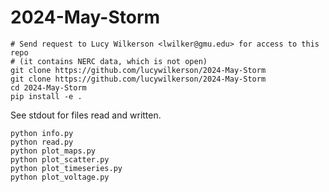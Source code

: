 # 2024-May-Storm

```
# Send request to Lucy Wilkerson <lwilker@gmu.edu> for access to this repo
# (it contains NERC data, which is not open)
git clone https://github.com/lucywilkerson/2024-May-Storm
git clone https://github.com/lucywilkerson/2024-May-Storm
cd 2024-May-Storm
pip install -e .
```

See stdout for files read and written.

```
python info.py
python read.py
python plot_maps.py
python plot_scatter.py
python plot_timeseries.py
python plot_voltage.py
```
